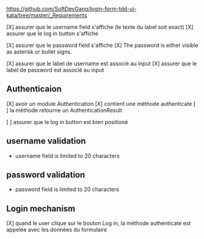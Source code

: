https://github.com/SoftDevGang/login-form-tdd-ui-kata/tree/master/_Requirements

[X] assurer que le username field s'affiche (le texte du label soit exact)
[X] assurer que le log in button s'affiche

[X] assurer que le password field s'affiche
[X] The password is either visible as asterisk or bullet signs.

[X] assurer que le label de username est associé au input
[X] assurer que le label de password est associé au input

## Authenticaion

[X] avoir un module Authentication
[X] contient une méthode authenticate
[ ] la méthode retourne un AuthenticationResult

[ ] assurer que le log in button est bien positioné

## username validation

-   username field is limited to 20 characters

## password validation

-   password field is limited to 20 characters

## Login mechanism

[X] quand le user clique sur le bouton Log in, la méthode authenticate est appelée avec les données du formulaire
